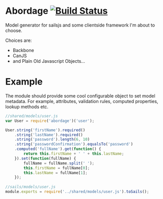 Abordage [![Build Status](https://travis-ci.org/Tarabyte/abordage.svg?branch=master)](https://travis-ci.org/Tarabyte/abordage.svg?branch=master)
========

Model generator for sailsjs and some clientside framework I'm about to choose.

Choices are:

- Backbone
- CanJS
- and Plain Old Javascript Objects...

Example
=======
The module should provide some cool configurable object to set model metadata. For example, attributes, validation rules, computed properties, lookup methods etc.

```javascript
//shared/models/user.js
var User = require('abordage')('user');

User.string('firstName').required()
    .string('lastName').required()
    .string('password').length(6, 10)
    .string('passwordConfirmation').equalsTo('password')
    .computed('fullName').get(function() {
        return this.firstName + ' ' + this.lastName;
    }).set(function(fullName) {
        fullName = fullName.split(' ');
        this.firstName = fullName[0];
        this.lastName = fullName[1];
    });
    
//sails/models/user.js
module.exports = require('../shared/models/user.js').toSails();

```
